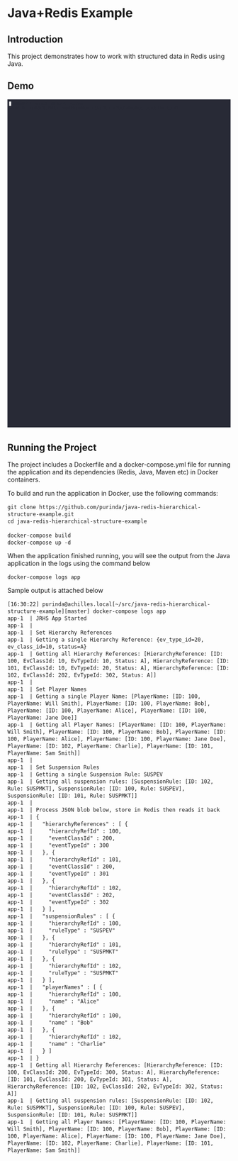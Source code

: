# Java+Redis Example

## Introduction

This project demonstrates how to work with structured data in Redis using Java.


## Demo

![](./docs/demo.gif)


## Running the Project

The project includes a Dockerfile and a docker-compose.yml file for running the application and its dependencies (Redis, Java, Maven etc) in Docker containers.

To build and run the application in Docker, use the following commands:

    git clone https://github.com/purinda/java-redis-hierarchical-structure-example.git
    cd java-redis-hierarchical-structure-example

    docker-compose build
    docker-compose up -d

When the application finished running, you will see the output from the Java application in the logs using the command below

    docker-compose logs app

Sample output is attached below

    [16:30:22] purinda@achilles.local[~/src/java-redis-hierarchical-structure-example][master] docker-compose logs app
    app-1  | JRHS App Started
    app-1  |
    app-1  | Set Hierarchy References
    app-1  | Getting a single Hierarchy Reference: {ev_type_id=20, ev_class_id=10, status=A}
    app-1  | Getting all Hierarchy References: [HierarchyReference: [ID: 100, EvClassId: 10, EvTypeId: 10, Status: A], HierarchyReference: [ID: 101, EvClassId: 10, EvTypeId: 20, Status: A], HierarchyReference: [ID: 102, EvClassId: 202, EvTypeId: 302, Status: A]]
    app-1  |
    app-1  | Set Player Names
    app-1  | Getting a single Player Name: [PlayerName: [ID: 100, PlayerName: Will Smith], PlayerName: [ID: 100, PlayerName: Bob], PlayerName: [ID: 100, PlayerName: Alice], PlayerName: [ID: 100, PlayerName: Jane Doe]]
    app-1  | Getting all Player Names: [PlayerName: [ID: 100, PlayerName: Will Smith], PlayerName: [ID: 100, PlayerName: Bob], PlayerName: [ID: 100, PlayerName: Alice], PlayerName: [ID: 100, PlayerName: Jane Doe], PlayerName: [ID: 102, PlayerName: Charlie], PlayerName: [ID: 101, PlayerName: Sam Smith]]
    app-1  |
    app-1  | Set Suspension Rules
    app-1  | Getting a single Suspension Rule: SUSPEV
    app-1  | Getting all suspension rules: [SuspensionRule: [ID: 102, Rule: SUSPMKT], SuspensionRule: [ID: 100, Rule: SUSPEV], SuspensionRule: [ID: 101, Rule: SUSPMKT]]
    app-1  |
    app-1  | Process JSON blob below, store in Redis then reads it back
    app-1  | {
    app-1  |   "hierarchyReferences" : [ {
    app-1  |     "hierarchyRefId" : 100,
    app-1  |     "eventClassId" : 200,
    app-1  |     "eventTypeId" : 300
    app-1  |   }, {
    app-1  |     "hierarchyRefId" : 101,
    app-1  |     "eventClassId" : 200,
    app-1  |     "eventTypeId" : 301
    app-1  |   }, {
    app-1  |     "hierarchyRefId" : 102,
    app-1  |     "eventClassId" : 202,
    app-1  |     "eventTypeId" : 302
    app-1  |   } ],
    app-1  |   "suspensionRules" : [ {
    app-1  |     "hierarchyRefId" : 100,
    app-1  |     "ruleType" : "SUSPEV"
    app-1  |   }, {
    app-1  |     "hierarchyRefId" : 101,
    app-1  |     "ruleType" : "SUSPMKT"
    app-1  |   }, {
    app-1  |     "hierarchyRefId" : 102,
    app-1  |     "ruleType" : "SUSPMKT"
    app-1  |   } ],
    app-1  |   "playerNames" : [ {
    app-1  |     "hierarchyRefId" : 100,
    app-1  |     "name" : "Alice"
    app-1  |   }, {
    app-1  |     "hierarchyRefId" : 100,
    app-1  |     "name" : "Bob"
    app-1  |   }, {
    app-1  |     "hierarchyRefId" : 102,
    app-1  |     "name" : "Charlie"
    app-1  |   } ]
    app-1  | }
    app-1  | Getting all Hierarchy References: [HierarchyReference: [ID: 100, EvClassId: 200, EvTypeId: 300, Status: A], HierarchyReference: [ID: 101, EvClassId: 200, EvTypeId: 301, Status: A], HierarchyReference: [ID: 102, EvClassId: 202, EvTypeId: 302, Status: A]]
    app-1  | Getting all suspension rules: [SuspensionRule: [ID: 102, Rule: SUSPMKT], SuspensionRule: [ID: 100, Rule: SUSPEV], SuspensionRule: [ID: 101, Rule: SUSPMKT]]
    app-1  | Getting all Player Names: [PlayerName: [ID: 100, PlayerName: Will Smith], PlayerName: [ID: 100, PlayerName: Bob], PlayerName: [ID: 100, PlayerName: Alice], PlayerName: [ID: 100, PlayerName: Jane Doe], PlayerName: [ID: 102, PlayerName: Charlie], PlayerName: [ID: 101, PlayerName: Sam Smith]]

